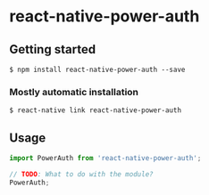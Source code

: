# react-native-power-auth

## Getting started

`$ npm install react-native-power-auth --save`

### Mostly automatic installation

`$ react-native link react-native-power-auth`

## Usage
```javascript
import PowerAuth from 'react-native-power-auth';

// TODO: What to do with the module?
PowerAuth;
```
